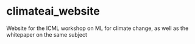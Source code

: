 # climateai_website
Website for the ICML workshop on ML for climate change, as well as the whitepaper on the same subject
